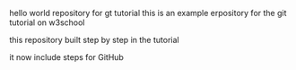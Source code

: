 hello world repository for gt tutorial
this is an example erpository for the git tutorial on w3school

this repository built step by step in the tutorial

it now include steps for GitHub

